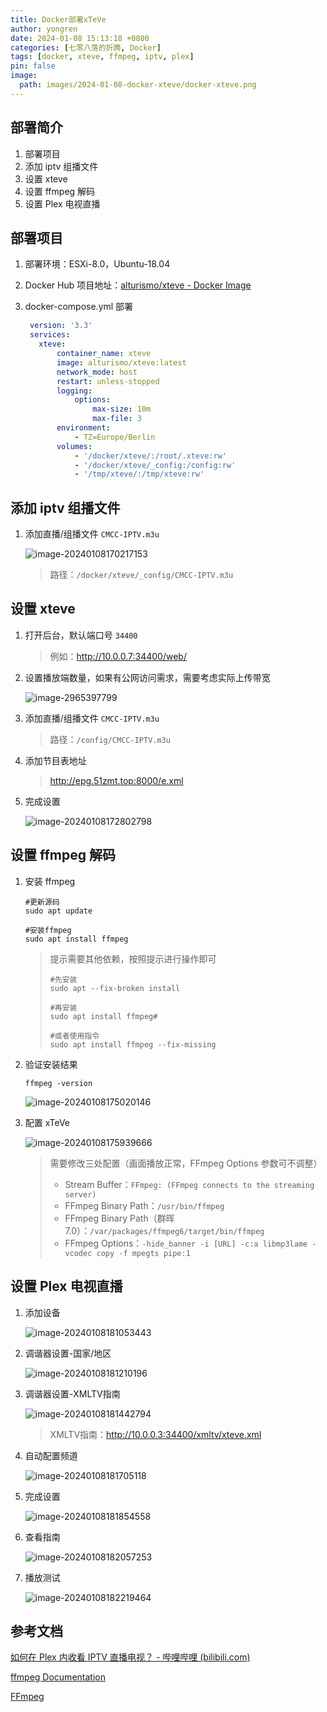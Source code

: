 ```yaml
---
title: Docker部署xTeVe
author: yongren
date: 2024-01-08 15:13:18 +0800
categories: [七零八落的折腾, Docker]
tags: [docker, xteve, ffmpeg, iptv, plex]
pin: false
image:
  path: images/2024-01-08-docker-xteve/docker-xteve.png
---
```


## 部署简介

1. 部署项目
2. 添加 iptv 组播文件
3. 设置 xteve
4. 设置 ffmpeg 解码
5. 设置 Plex 电视直播

## 部署项目

1. 部署环境：ESXi-8.0，Ubuntu-18.04

2. Docker Hub 项目地址：[alturismo/xteve - Docker Image](https://hub.docker.com/r/alturismo/xteve)

3. docker-compose.yml 部署

    ```yaml
     version: '3.3'
     services:
       xteve:
           container_name: xteve
           image: alturismo/xteve:latest
           network_mode: host
           restart: unless-stopped
           logging:
               options:
                   max-size: 10m
                   max-file: 3
           environment:
               - TZ=Europe/Berlin
           volumes:
               - '/docker/xteve/:/root/.xteve:rw'
               - '/docker/xteve/_config:/config:rw'
               - '/tmp/xteve/:/tmp/xteve:rw'
    ```

## 添加 iptv 组播文件

1. 添加直播/组播文件 `CMCC-IPTV.m3u`

    ![image-20240108170217153](/images/2024-01-08-docker-xteve/image-20240108170217153.png)

    > 路径：`/docker/xteve/_config/CMCC-IPTV.m3u`

## 设置 xteve

1. 打开后台，默认端口号 `34400` 

    > 例如：http://10.0.0.7:34400/web/

2. 设置播放端数量，如果有公网访问需求，需要考虑实际上传带宽

    ![image-2965397799](/images/2024-01-08-docker-xteve/2965397799.png)

3. 添加直播/组播文件 `CMCC-IPTV.m3u`

    > 路径：`/config/CMCC-IPTV.m3u`

4. 添加节目表地址

    > http://epg.51zmt.top:8000/e.xml

5. 完成设置

    ![image-20240108172802798](/images/2024-01-08-docker-xteve/image-20240108172802798.png)

## 设置 ffmpeg 解码

1. 安装 ffmpeg

    ```
    #更新源码
    sudo apt update
    
    #安装ffmpeg
    sudo apt install ffmpeg
    ```

    >  提示需要其他依赖，按照提示进行操作即可
    >
    >  ```
    >  #先安装
    >  sudo apt --fix-broken install
    >  
    >  #再安装
    >  sudo apt install ffmpeg#  
    >  
    >  #或者使用指令
    >  sudo apt install ffmpeg --fix-missing
    >  ```

2. 验证安装结果

    ```
    ffmpeg -version
    ```

    ![image-20240108175020146](/images/2024-01-08-docker-xteve/image-20240108175020146.png)

3. 配置 xTeVe

    ![image-20240108175939666](/images/2024-01-08-docker-xteve/image-20240108175939666.png)

    > 需要修改三处配置（画面播放正常，FFmpeg Options 参数可不调整）
    >
    > - Stream Buffer：`FFmpeg: (FFmpeg connects to the streaming server)`
    > - FFmpeg Binary Path：`/usr/bin/ffmpeg`
    > - FFmpeg Binary Path（群晖7.0）：`/var/packages/ffmpeg6/target/bin/ffmpeg`
    > - FFmpeg Options：`-hide_banner -i [URL] -c:a libmp3lame -vcodec copy -f mpegts pipe:1`

## 设置 Plex 电视直播

1. 添加设备

    ![image-20240108181053443](/images/2024-01-08-docker-xteve/image-20240108181053443.png)

2. 调谐器设置-国家/地区

    ![image-20240108181210196](/images/2024-01-08-docker-xteve/image-20240108181210196.png)

3. 调谐器设置-XMLTV指南

    ![image-20240108181442794](/images/2024-01-08-docker-xteve/image-20240108181442794.png)

    > XMLTV指南：http://10.0.0.3:34400/xmltv/xteve.xml   

4. 自动配置频道

    ![image-20240108181705118](/images/2024-01-08-docker-xteve/image-20240108181705118.png)

5. 完成设置

    ![image-20240108181854558](/images/2024-01-08-docker-xteve/image-20240108181854558.png)

6. 查看指南

    ![image-20240108182057253](/images/2024-01-08-docker-xteve/image-20240108182057253.png)

7. 播放测试

    ![image-20240108182219464](/images/2024-01-08-docker-xteve/image-20240108182219464.png)

## 参考文档

[如何在 Plex 内收看 IPTV 直播电视？ - 哔哩哔哩 (bilibili.com)](https://www.bilibili.com/read/cv22239319/)

[ffmpeg Documentation](https://ffmpeg.org/ffmpeg.html)

[FFmpeg](https://trac.ffmpeg.org/#Encoding)
